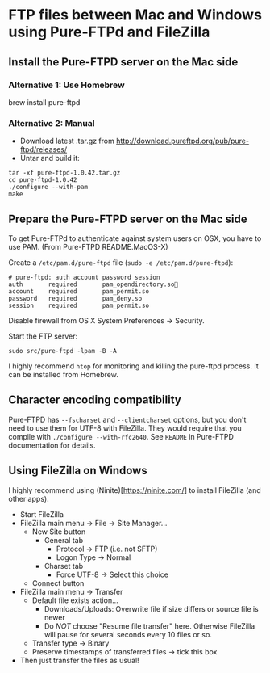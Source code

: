 # FTP files between Mac and Windows using Pure-FTPd and FileZilla

## Install the Pure-FTPD server on the Mac side

### Alternative 1: Use Homebrew

brew install pure-ftpd

### Alternative 2: Manual

* Download latest .tar.gz from http://download.pureftpd.org/pub/pure-ftpd/releases/
* Untar and build it:

```
tar -xf pure-ftpd-1.0.42.tar.gz
cd pure-ftpd-1.0.42
./configure --with-pam
make
```

## Prepare the Pure-FTPD server on the Mac side

To get Pure-FTPd to authenticate against system users on OSX, you have to use PAM. (From Pure-FTPD README.MacOS-X)

Create a `/etc/pam.d/pure-ftpd` file (`sudo -e /etc/pam.d/pure-ftpd`):

    # pure-ftpd: auth account password session
    auth       required       pam_opendirectory.so
    account    required       pam_permit.so
    password   required       pam_deny.so
    session    required       pam_permit.so
    
Disable firewall from OS X System Preferences -> Security.

Start the FTP server:

    sudo src/pure-ftpd -lpam -B -A

I highly recommend `htop` for monitoring and killing the pure-ftpd process. It can be installed from Homebrew.

## Character encoding compatibility

Pure-FTPD has `--fscharset` and `--clientcharset` options, but you don't need to use them for UTF-8 with FileZilla. They would require that you compile with `./configure --with-rfc2640`. See `README` in Pure-FTPD documentation for details.

## Using FileZilla on Windows

I highly recommend using (Ninite)[https://ninite.com/] to install FileZilla (and other apps).

* Start FileZilla
* FileZilla main menu -> File -> Site Manager...
  * New Site button
    * General tab
      * Protocol -> FTP (i.e. not SFTP)
      * Logon Type -> Normal
    * Charset tab
      * Force UTF-8 -> Select this choice
  * Connect button
* FileZilla main menu -> Transfer
  * Default file exists action...
    * Downloads/Uploads: Overwrite file if size differs or source file is newer
    * Do *NOT* choose "Resume file transfer" here. Otherwise FileZilla will pause for several seconds every 10 files or so.
  * Transfer type -> Binary
  * Preserve timestamps of transferred files -> tick this box
* Then just transfer the files as usual!

